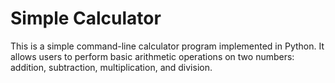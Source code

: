 # Simple Calculator
This is a simple command-line calculator program implemented in Python. It allows users to perform basic arithmetic operations on two numbers: addition, subtraction, multiplication, and division.
